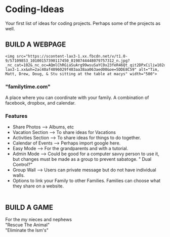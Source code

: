<DOCTYPE html>
    <body>
<h1> Coding-Ideas </h1>
<p>
  Your first list of ideas for coding projects. Perhaps some of the projects as well. <br>
  </p>

<h2> BUILD A WEBPAGE </h2>
    
    <img src="https://scontent-lax3-1.xx.fbcdn.net/v/t1.0-9/57109853_10100157390117450_8198744448079757312_n.jpg?_nc_cat=102&_nc_oc=AQmlChRGiaSuArg99wsuSaYC0x23feR46Qt_qit2DPxCiliw102oVBmJqGwe7UdiwHE&_nc_ht=scontent-lax3-1.xx&oh=2ac40af4096029f403aa38aa063aed00&oe=5DDE8C59" alt="Tim, Matt, Drew, Doug, & Stu sitting at the table at macys" width="500">
<h3> "familytime.com"</h3>
<p>  A place where you can coordinate with your family. A combination of facebook, dropbox, and calendar. </p>

   <h3> Features </h3>
     <p>
<ul>  <li> Share Photos --> Albums, etc </li>
      <li> Vacation Section --> To share ideas for Vacations </li>
      <li> Activities Section --> To share ideas for things to do together. </li>
      <li> Calendar of Events --> Perhaps import google here. </li>
      <li> Easy Mode --> For the grandparents and with a tutorial. </li>
      <li> Admin Mode --> Could be good for a computer savvy person to use it, but changes must be made as a group to prevent sabatoge. " Dual Control?"</li>
      <li> Group Wall --> Users can private message but do not have individual walls. </li>
      <li> Options to link your Family to other Families. Families can choose what they share on a website. </li>   </ul>
    </p>


<h2> BUILD A GAME </h2>
<p>  For the my nieces and nephews<br>
"Rescue The Animal"<br>
"Eliminate the Ism's"<br>  </p>
  </p>

  </body> 
  
</html>

